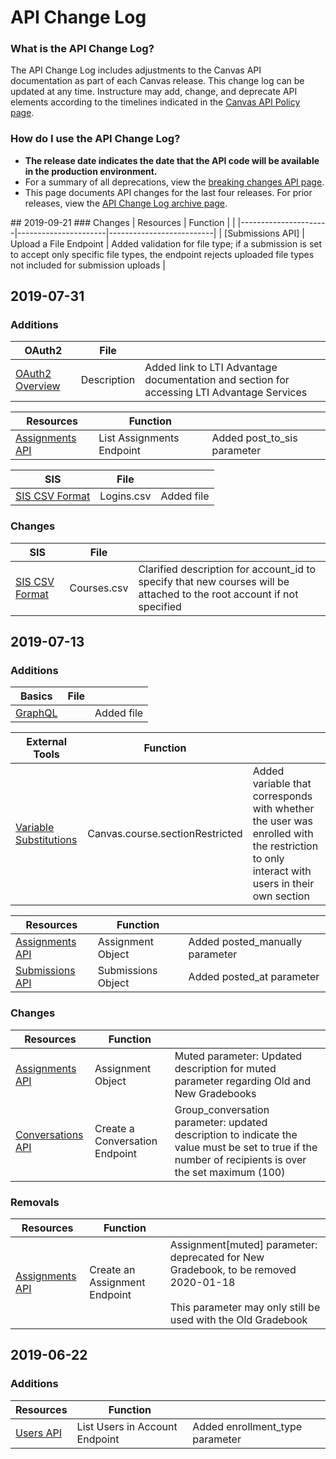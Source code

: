 API Change Log
==============

### What is the API Change Log?
The API Change Log includes adjustments to the Canvas API documentation as part of each Canvas release. This change log can be updated at any time. Instructure may add, change, and deprecate API elements according to the timelines indicated in the [Canvas API Policy page](https://www.canvaslms.com/policies/api-policy).

### How do I use the API Change Log?
- **The release date indicates the date that the API code will be available in the production environment.**
- For a summary of all deprecations, view the [breaking changes API page](file.breaking.html).
- This page documents API changes for the last four releases. For prior releases, view the [API Change Log archive page](file.changelog_archive.html).

<div class="changelog"></div>
## 2019-09-21
### Changes
| Resources | Function |     |
|----------------------|----------------------|--------------------------|
| [Submissions API] | Upload a File Endpoint | Added validation for file type; if a submission is set to accept only specific file types, the endpoint rejects uploaded file types not included for submission uploads |

[Submissions API]: submissions.html

## 2019-07-31
### Additions
| OAuth2 | File |     |
|----------------------|----------------------|--------------------------|
| [OAuth2 Overview] | Description | Added link to LTI Advantage documentation and section for accessing LTI Advantage Services |

[OAuth2 Overview]: file.oauth.html

<p></p>

| Resources | Function |     |
|----------------------|----------------------|--------------------------|
| [Assignments API] | List Assignments Endpoint | Added post_to_sis parameter |

[Assignments API]: assignments.html

<p></p>

| SIS | File |  |
|----------------------|----------------------|--------------------------|
| [SIS CSV Format] | Logins.csv | Added file |

[SIS CSV Format]: file.sis_csv.html

### Changes
| SIS | File |  |
|----------------------|----------------------|--------------------------|
| [SIS CSV Format] | Courses.csv | Clarified description for account_id to specify that new courses will be attached to the root account if not specified |

[SIS CSV Format]: file.sis_csv.html

## 2019-07-13
### Additions
| Basics | File |  |
|----------------------|----------------------|--------------------------|
| [GraphQL] |  | Added file |

[GraphQL]: file.graphql.html

<p></p>

| External Tools | Function |  |
|----------------------|----------------------|--------------------------|
| [Variable Substitutions] | Canvas.course.sectionRestricted | Added variable that corresponds with whether the user was enrolled with the restriction to only interact with users in their own section |

[Variable Substitutions]: file.tools_variable_substitutions.html

<p></p>

| Resources | Function |  |
|----------------------|----------------------|--------------------------|
| [Assignments API] | Assignment Object | Added posted_manually parameter |
| [Submissions API] | Submissions Object | Added posted_at parameter |

[Assignments API]: assignments.html
[Submissions API]: submissions.html

### Changes
| Resources | Function |  |
|----------------------|----------------------|--------------------------|
| [Assignments API] | Assignment Object | Muted parameter: Updated description for muted parameter regarding Old and New Gradebooks |
| [Conversations API] | Create a Conversation Endpoint | Group_conversation parameter: updated description to indicate the value must be set to true if the number of recipients is over the set maximum (100) |

[Assignments API]: assignments.html
[Conversations API]: conversations.html

### Removals
| Resources | Function |  |
|----------------------|----------------------|--------------------------|
| [Assignments API] | Create an Assignment Endpoint | Assignment[muted] parameter: deprecated for New Gradebook, to be removed 2020-01-18<br><br>This parameter may only still be used with the Old Gradebook |

[Assignments API]: assignments.html

## 2019-06-22
### Additions
| Resources | Function |  |
|----------------------|----------------------|--------------------------|
| [Users API] | List Users in Account Endpoint | Added enrollment_type parameter |

[Users API]: Users.html
